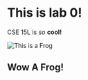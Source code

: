# This is lab 0!

CSE 15L is *so* **cool!**


![This is a Frog](https://media.istockphoto.com/photos/frog-eating-a-fly-picture-id175422366?k=20&m=175422366&s=612x612&w=0&h=QP_G6GYO9Htus1ACQWcoga-V4JrUIh957eIm7oANSHw=)

## Wow A Frog!
